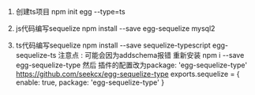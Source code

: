

1. 创建ts项目
npm init egg --type=ts

2. js代码编写sequelize
npm install --save egg-sequelize mysql2

3. ts代码编写sequelize
npm install --save sequelize-typescript   egg-sequelize-ts
注意点 : 可能会因为addschema报错 重新安装 npm i --save egg-sequelize-type 然后 插件的配置改为package: 'egg-sequelize-type'
https://github.com/seekcx/egg-sequelize-type
exports.sequelize = {
    enable: true,
    package: 'egg-sequelize-type'
}
